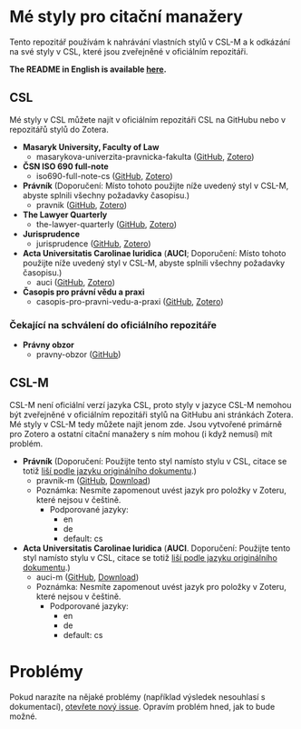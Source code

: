 # Mé styly pro citační manažery
Tento repozitář používám k nahrávání vlastních stylů v CSL-M a k odkázání na své styly v CSL, které jsou zveřejněné v oficiálním repozitáři.

**The README in English is available [here](https://github.com/OTristanF/csl-styles/blob/master/README-en.md).**

## CSL
Mé styly v CSL můžete najít v oficiálním repozitáři CSL na GitHubu nebo v repozitářů stylů do Zotera.

- **Masaryk University, Faculty of Law**
  - masarykova-univerzita-pravnicka-fakulta ([GitHub](https://github.com/citation-style-language/styles/blob/master/masarykova-univerzita-pravnicka-fakulta.csl), [Zotero](https://www.zotero.org/styles?q=id%3Amasarykova-univerzita-pravnicka-fakulta))
- **ČSN ISO 690 full-note**
  - iso690-full-note-cs ([GitHub](https://github.com/citation-style-language/styles/blob/master/iso690-full-note-cs.csl), [Zotero](https://www.zotero.org/styles?q=id%3Aiso690-full-note-cs))
- **Právník** (Doporučení: Místo tohoto použijte níže uvedený styl v CSL-M, abyste splnili všechny požadavky časopisu.)
  - pravnik ([GitHub](https://github.com/citation-style-language/styles/blob/master/pravnik.csl), [Zotero](https://www.zotero.org/styles?q=id%3Apravnik))
- **The Lawyer Quarterly**
  - the-lawyer-quarterly ([GitHub](https://github.com/citation-style-language/styles/tree/master/dependent/the-lawyer-quarterly.csl), [Zotero](https://www.zotero.org/styles?q=id%3Athe-lawyer-quarterly))
- **Jurisprudence**
  - jurisprudence ([GitHub](https://github.com/citation-style-language/styles/blob/master/jurisprudence.csl), [Zotero](https://www.zotero.org/styles?q=id%3Ajurisprudence))
- **Acta Universitatis Carolinae Iuridica** (**AUCI**; Doporučení: Místo tohoto použijte níže uvedený styl v CSL-M, abyste splnili všechny požadavky časopisu.)
  - auci ([GitHub](https://github.com/citation-style-language/styles/blob/master/auci.csl), [Zotero](https://www.zotero.org/styles?q=id%3Aauci))
- **Časopis pro právní vědu a praxi**
  - casopis-pro-pravni-vedu-a-praxi ([GitHub](https://github.com/citation-style-language/styles/blob/master/casopis-pro-pravni-vedu-a-praxi.csl), [Zotero](https://www.zotero.org/styles?q=id%3Acasopis-pro-pravni-vedu-a-praxi))

### Čekající na schválení do oficiálního repozitáře

- **Právny obzor**
  - pravny-obzor ([GitHub](https://github.com/OTFlorian/styles/raw/patch-14/pravny-obzor.csl))

## CSL-M
CSL-M není oficiální verzí jazyka CSL, proto styly v jazyce CSL-M nemohou být zveřejněné v oficiálním repozitáři stylů na GitHubu ani stránkách Zotera. Mé styly v CSL-M tedy můžete najít jenom zde. Jsou vytvořené primárně pro Zotero a ostatní citační manažery s ním mohou (i když nemusí) mít problém.

- **Právník** (Doporučení: Použijte tento styl namísto stylu v CSL, citace se totiž [liší podle jazyku originálního dokumentu](https://forums.zotero.org/discussion/85344/how-to-change-the-locale-for-a-term-to-match-the-document-language).)
  - pravnik-m ([GitHub](https://github.com/OTristanF/csl-styles/blob/master/csl-m/pravnik-m.csl), [Download](https://github.com/OTristanF/csl-styles/raw/master/csl-m/pravnik-m.csl))
  - Poznámka: Nesmíte zapomenout uvést jazyk pro položky v Zoteru, které nejsou v češtině.
    - Podporované jazyky:
      - en
      - de
      - default: cs
- **Acta Universitatis Carolinae Iuridica** (**AUCI**. Doporučení: Použijte tento styl namísto stylu v CSL, citace se totiž [liší podle jazyku originálního dokumentu](https://forums.zotero.org/discussion/85344/how-to-change-the-locale-for-a-term-to-match-the-document-language).)
  - auci-m ([GitHub](https://github.com/OTristanF/csl-styles/blob/master/csl-m/auci-m.csl), [Download](https://github.com/OTristanF/csl-styles/raw/master/csl-m/auci-m.csl))
  - Poznámka: Nesmíte zapomenout uvést jazyk pro položky v Zoteru, které nejsou v češtině.
    - Podporované jazyky:
      - en
      - de
      - default: cs

# Problémy
Pokud narazíte na nějaké problémy (například výsledek nesouhlasí s dokumentací), [otevřete nový issue](https://github.com/OTristanF/csl-styles/issues). Opravím problém hned, jak to bude možné.
